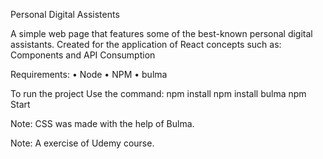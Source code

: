 Personal Digital Assistents

A simple web page that features some of the best-known personal digital assistants. Created for the application of React concepts such as: Components and API Consumption

Requirements: • Node • NPM • bulma

To run the project Use the command: npm install npm install bulma npm Start

Note: CSS was made with the help of Bulma.

Note: A exercise of Udemy course.
